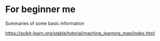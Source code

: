 # For beginner me
Summaries of some basic information 

https://scikit-learn.org/stable/tutorial/machine_learning_map/index.html
